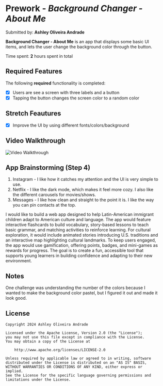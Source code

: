 # Prework - *Background Changer - About Me*

Submitted by: **Ashley Oliveira Andrade**

**Background Changer - About Me** is an app that displays some basic UI items, and lets the user change the background color through the button.

Time spent: **2** hours spent in total

## Required Features

The following **required** functionality is completed:

- [x] Users are see a screen with three labels and a button
- [x] Tapping the button changes the screen color to a random color

## Stretch Feautures
- [x] Improve the UI by using different fonts/colors/background
 
## Video Walkthrough

<img src='Documents/Programming/ios101prework_demo' title='Video Walkthrough' width='' alt='Video Walkthrough' />

## App Brainstorming (Step 4)
1. Instagram - I like how it catches my attention and the UI is very simple to use.
2. Netflix - I like the dark mode, which makes it feel more cozy. I also like the different carousels for movies/shows.
3. Messages - I like how clean and straight to the point it is. I like the way you can pin contacts at the top.

I would like to build a web app designed to help Latin-American immigrant children adapt to American culture and language. The app would feature interactive flashcards to build vocabulary, story-based lessons to teach basic grammar, and matching activities to reinforce learning. For cultural exploration, it would include animated stories introducing U.S. traditions and an interactive map highlighting cultural landmarks. To keep users engaged, the app would use gamification, offering points, badges, and mini-games as rewards for progress. The goal is to create a fun, accessible tool that supports young learners in building confidence and adapting to their new environment.
## Notes

One challenge was understanding the number of the colors because I wanted to make the background color pastel, but I figured it out and made it look good.

## License

    Copyright 2024 Ashley Oliveira Andrade

    Licensed under the Apache License, Version 2.0 (the "License");
    you may not use this file except in compliance with the License.
    You may obtain a copy of the License at

        http://www.apache.org/licenses/LICENSE-2.0

    Unless required by applicable law or agreed to in writing, software
    distributed under the License is distributed on an "AS IS" BASIS,
    WITHOUT WARRANTIES OR CONDITIONS OF ANY KIND, either express or implied.
    See the License for the specific language governing permissions and
    limitations under the License.
